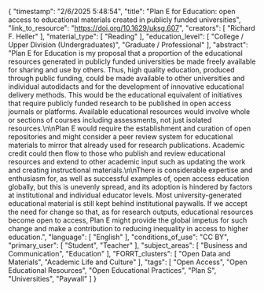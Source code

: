 {
    "timestamp": "2/6/2025 5:48:54",
    "title": "Plan E for Education: open access to educational materials created in publicly funded universities",
    "link_to_resource": "https://doi.org/10.1629/uksg.607",
    "creators": [
        "Richard F. Heller"
    ],
    "material_type": [
        "Reading"
    ],
    "education_level": [
        "College / Upper Division (Undergraduates)",
        "Graduate / Professional"
    ],
    "abstract": "Plan E for Education is my proposal that a proportion of the educational resources generated in publicly funded universities be made freely available for sharing and use by others. Thus, high quality education, produced through public funding, could be made available to other universities and individual autodidacts and for the development of innovative educational delivery methods. This would be the educational equivalent of initiatives that require publicly funded research to be published in open access journals or platforms. Available educational resources would involve whole or sections of courses including assessments, not just isolated resources.\n\nPlan E would require the establishment and curation of open repositories and might consider a peer review system for educational materials to mirror that already used for research publications. Academic credit could then flow to those who publish and review educational resources and extend to other academic input such as updating the work and creating instructional materials.\n\nThere is considerable expertise and enthusiasm for, as well as successful examples of, open access education globally, but this is unevenly spread, and its adoption is hindered by factors at institutional and individual educator levels. Most university-generated educational material is still kept behind institutional paywalls. If we accept the need for change so that, as for research outputs, educational resources become open to access, Plan E might provide the global impetus for such change and make a contribution to reducing inequality in access to higher education.",
    "language": [
        "English"
    ],
    "conditions_of_use": "CC BY",
    "primary_user": [
        "Student",
        "Teacher"
    ],
    "subject_areas": [
        "Business and Communication",
        "Education"
    ],
    "FORRT_clusters": [
        "Open Data and Materials",
        "Academic Life and Culture"
    ],
    "tags": [
        "Open Access",
        "Open Educational Resources",
        "Open Educational Practices",
        "Plan S",
        "Universities",
        "Paywall"
    ]
}